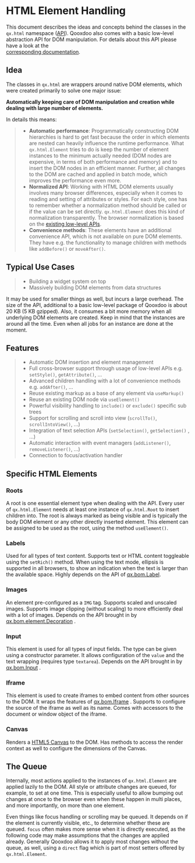# HTML Element Handling

This document describes the ideas and concepts behind the classes in the
`qx.html` namespace ([API](apps://apiviewer/#qx.html)). Qooxdoo also comes with
a basic low-level abstraction API for DOM manipulation. For details about this
API please have a look at the  
[corresponding documentation](../../core/tech_website_apis.md).

## Idea

The classes in `qx.html` are wrappers around native DOM elements, which were
created primarily to solve one major issue:

**Automatically keeping care of DOM manipulation and creation while dealing with
large number of elements.**

In details this means:

> - **Automatic performance**: Programmatically constructing DOM hierarchies is
>   hard to get fast because the order in which elements are nested can heavily
>   influence the runtime performance. What `qx.html.Element` tries to do is
>   keep the number of element instances to the minimum actually needed (DOM
>   nodes are expensive, in terms of both performance and memory) and to insert
>   the DOM nodes in an efficient manner. Further, all changes to the DOM are
>   cached and applied in batch mode, which improves the performance even more.
> - **Normalized API**: Working with HTML DOM elements usually involves many
>   browser differences, especially when it comes to reading and setting of
>   attributes or styles. For each style, one has to remember whether a
>   normalization method should be called or if the value can be set directly.
>   `qx.html.Element` does this kind of normalization transparently. The browser
>   normalization is based on the
>   [existing low-level APIs](../../core/tech_website_apis.md).
> - **Convenience methods**: These elements have an additional convenience API,
>   which is not available on pure DOM elements. They have e.g. the
>   functionality to manage children with methods like `addBefore()` or
>   `moveAfter()`.

## Typical Use Cases

> - Building a widget system on top
> - Massively building DOM elements from data structures

It may be used for smaller things as well, but incurs a large overhead. The size
of the API, additional to a basic low-level package of Qooxdoo is about 20 KB (5
KB gzipped). Also, it consumes a bit more memory when all underlying DOM elements
are created. Keep in mind that the instances are around all the time. Even when
all jobs for an instance are done at the moment.

## Features

> - Automatic DOM insertion and element management
> - Full cross-browser support through usage of low-level APIs e.g.
>   `setStyle()`, `getAttribute()`, ...
> - Advanced children handling with a lot of convenience methods e.g.
>   `addAfter()`, ...
> - Reuse existing markup as a base of any element via `useMarkup()`
> - Reuse an existing DOM node via `useElement()`
> - Powerful visibility handling to `include()` or `exclude()` specific sub
>   trees
> - Support for scrolling and scroll into view (`scrollTo()`,
>   `scrollIntoView()`, ...)
> - Integration of text selection APIs (`setSelection()`, `getSelection()` ,
>   ...)
> - Automatic interaction with event managers (`addListener()`,
>   `removeListener()`, ...)
> - Connection to focus/activation handler

## Specific HTML Elements

### Roots

A root is one essential element type when dealing with the API. Every user of
`qx.html.Element` needs at least one instance of `qx.html.Root` to insert
children into. The root is always marked as being visible and is typically the
body DOM element or any other directly inserted element. This element can be
assigned to be used as the root, using the method `useElement()`.

### Labels

Used for all types of text content. Supports text or HTML content toggleable
using the `setRich()` method. When using the text mode, ellipsis is supported in
all browsers, to show an indication when the text is larger than the available
space. Highly depends on the API of
[qx.bom.Label](apps://apiviewer/#qx.bom.Label).

### Images

An element pre-configured as a `IMG` tag. Supports scaled and unscaled images.
Supports image clipping (without scaling) to more efficiently deal with a lot of
images. Depends on the API brought in by  
[qx.bom.element.Decoration](apps://apiviewer/#qx.bom.element.Decoration) .

### Input

This element is used for all types of input fields. The type can be given using
a constructor parameter. It allows configuration of the `value` and the text
wrapping (requires type `textarea`). Depends on the API brought in by
[qx.bom.Input](apps://apiviewer/#qx.bom.Input) .

### Iframe

This element is used to create iframes to embed content from other sources to
the DOM. It wraps the features of
[qx.bom.Iframe](apps://apiviewer/#qx.bom.Iframe) . Supports to configure the
source of the iframe as well as its name. Comes with accessors to the document
or window object of the iframe.

### Canvas

Renders a
[HTML5 Canvas](https://html.spec.whatwg.org/multipage/scripting.html#the-canvas-element)
to the DOM. Has methods to access the render context as well to configure the
dimensions of the Canvas.

## The Queue

Internally, most actions applied to the instances of `qx.html.Element` are
applied lazily to the DOM. All style or attribute changes are queued, for
example, to set at one time. This is especially useful to allow bumping out
changes at once to the browser even when these happen in multi places, and more
importantly, on more than one element.

Even things like focus handling or scrolling may be queued. It depends on if the
element is currently visible, etc., to determine whether these are queued.
`focus` often makes more sense when it is directly executed, as the following
code may make assumptions that the changes are applied already. Generally
Qooxdoo allows it to apply most changes without the queue, as well, using a
`direct` flag which is part of most setters offered by `qx.html.Element`.
